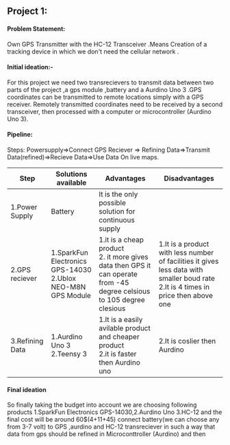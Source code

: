 
## Project 1:
 #### Problem Statement:
 Own GPS Transmitter with the HC-12 Transceiver .Means Creation of a tracking device in which we don't need the cellular network  .

 #### Initial ideation:-
 For this project we need two transrecievers  to transmit data between two parts of the project ,a gps module ,battery and a Aurdino Uno 3 .GPS coordinates can be transmitted to remote locations simply with a GPS receiver. Remotely transmitted coordinates need to be received by a second transceiver, then processed with a computer or microcontroller (Aurdino Uno 3).
 
 #### Pipeline:
Steps: Powersupply=>Connect GPS Reciever => Refining Data=>Transmit Data(refined)=>Recieve Data=>Use Data On live maps.
 
Step| Solutions available | Advantages | Disadvantages
--------|---------------------|------------|--------------
 1.Power Supply                  |Battery                             | It is the only possible solution for continuous supply  
 2.GPS reciever                   |1.SparkFun Electronics GPS-14030<br/>2.Ublox NEO-M8N GPS Module|1.it is a cheap product <br/>2. it more gives data then GPS it can operate from -45 degree celsious to 105 degree  clesious|1.It is a product  with less number of facilities it gives less data with smaller boud rate<br/>2.It is 4 times in price then above one
3.Refining Data |1.Aurdino Uno 3  <br/>2.Teensy 3 | 1.It is a easily avilable product and cheaper product<br/>2.it is faster then Aurdino uno |2.It is coslier then Aurdino|3.Transmitting data and recieving |1.Mobile  transmission<br/2.HC-12 transreciever|1.it is easily avilable <br/>2.it is cheaper product and works upto one Km|1.It doesn't work for long distances|4.Map|1.Google maps<br/>2.bing Maps|1.It is avilable on all divices<br/>2.It highly accurate as compared to google  maps|disadvantage of both is that they dont work without internet|

#### Final ideation
So finally taking the budget into account we are choosing following products 1.SparkFun Electronics GPS-14030,2.Aurdino Uno 3.HC-12
and the final cost will be around 60$(4+11+45)  connect battery(we can choose any from 3-7 volt)  to GPS ,aurdino and HC-12 transreciever in such a way that data from gps should be refined in Microconttroller (Aurdino) and then
